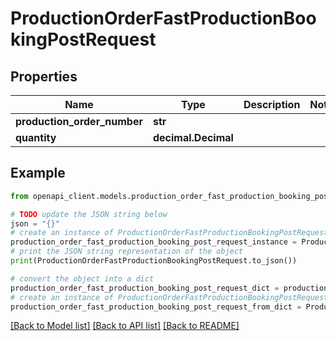 # ProductionOrderFastProductionBookingPostRequest


## Properties

Name | Type | Description | Notes
------------ | ------------- | ------------- | -------------
**production_order_number** | **str** |  | 
**quantity** | **decimal.Decimal** |  | 

## Example

```python
from openapi_client.models.production_order_fast_production_booking_post_request import ProductionOrderFastProductionBookingPostRequest

# TODO update the JSON string below
json = "{}"
# create an instance of ProductionOrderFastProductionBookingPostRequest from a JSON string
production_order_fast_production_booking_post_request_instance = ProductionOrderFastProductionBookingPostRequest.from_json(json)
# print the JSON string representation of the object
print(ProductionOrderFastProductionBookingPostRequest.to_json())

# convert the object into a dict
production_order_fast_production_booking_post_request_dict = production_order_fast_production_booking_post_request_instance.to_dict()
# create an instance of ProductionOrderFastProductionBookingPostRequest from a dict
production_order_fast_production_booking_post_request_from_dict = ProductionOrderFastProductionBookingPostRequest.from_dict(production_order_fast_production_booking_post_request_dict)
```
[[Back to Model list]](../README.md#documentation-for-models) [[Back to API list]](../README.md#documentation-for-api-endpoints) [[Back to README]](../README.md)


